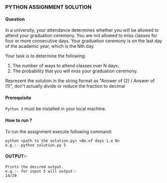 ### PYTHON ASSIGNMENT SOLUTION

#### Question
In a university, your attendance determines whether you will be
allowed to attend your graduation ceremony.
You are not allowed to miss classes for four or more consecutive days.
Your graduation ceremony is on the last day of the academic year,
which is the Nth day.

  Your task is to determine the following:

1. The number of ways to attend classes over N days.
2. The probability that you will miss your graduation ceremony.

Represent the solution in the string format as "Answer of (2) / Answer
of (1)", don't actually divide or reduce the fraction to decimal

#### Prerequisite
`Python 3` must be installed in your local machine.

#### How to run ?
To run the assignment execute following command:
```
python <path to the solution.py> <No.of days i.e N>
e.g.:- python solution.py 5
```
#### OUTPUT:-
```
Prints the desired output.
e.g.:- for input 5 will output:-
14/29
```
